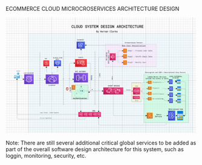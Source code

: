 ECOMMERCE CLOUD MICROCROSERVICES ARCHITECTURE DESIGN

![Alt text](image-2.png)

Note: There are still  several additional critical global services to be added as part of the overall software design architecture for this system, such as loggin, monitoring, security, etc.
